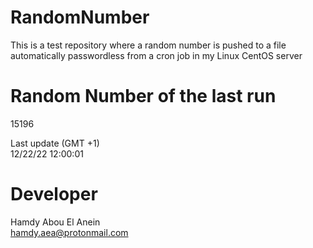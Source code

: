 # RandomNumber    
This is a test repository where a random number is pushed to a file automatically passwordless from a cron job in my Linux CentOS server    
# Random Number of the last run   
15196
      
Last update (GMT +1)    
12/22/22 12:00:01
# Developer    
Hamdy Abou El Anein   
hamdy.aea@protonmail.com
